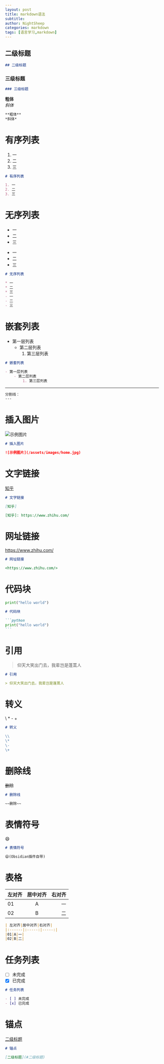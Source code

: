 ```yaml
---
layout: post
title: markdown语法
subtitle: 
author: NightSheep
categories: markdown
tags: [语言学习,markdown]
---
```

 

## 二级标题

```markdown
## 二级标题
```

### 三级标题

```markdown
### 三级标题
```

**粗体**  
*斜体*

```markdown
**粗体**  
*斜体*
```

# 有序列表 

1. 一
2. 二
3. 三

```markdown
# 有序列表 

1. 一
2. 二
3. 三
```

# 无序列表

* 一
* 二
* 三
- 一
- 二
- 三

```markdown
# 无序列表

* 一
* 二
* 三
- 一
- 二
- 三
```

# 嵌套列表

- 第一层列表
	- 第二层列表
		1. 第三层列表

```markdown
# 嵌套列表

- 第一层列表
	- 第二层列表
		1. 第三层列表
```

---
```markdown
分割线：
---
```

# 插入图片

![示例图片](/assets/images/home.jpg)
```markdown
# 插入图片

![示例图片](/assets/images/home.jpg)
```

# 文字链接

[知乎]

[知乎]: https://www.zhihu.com/
```markdown
# 文字链接

[知乎]

[知乎]: https://www.zhihu.com/
```

# 网址链接

<https://www.zhihu.com/>
```markdown
# 网址链接

<https://www.zhihu.com/>
```

# 代码块

```python
print("hello world")
```

~~~markdown
# 代码块

```python
print("hello world")
```
~~~

# 引用

> 仰天大笑出门去，我辈岂是蓬蒿人

```markdown
# 引用

> 仰天大笑出门去，我辈岂是蓬蒿人
```

# 转义

\\
\*
\-
\+
```markdown
# 转义

\\
\*
\-
\+
```

# 删除线

~~删除~~
```markdown
# 删除线

~~删除~~
```
# 表情符号

😄
```markdown
# 表情符号

😄(Obsidian插件自带)
```

# 表格

| 左对齐|居中对齐|右对齐|
|:------|:-----:|-----:|
|01|A|一|
|02|B|二|

```markdown
| 左对齐|居中对齐|右对齐|
|:------|:-----:|-----:|
|01|A|一|
|02|B|二|
```

# 任务列表

- [ ] 未完成
- [x] 已完成

```markdown
# 任务列表

- [ ] 未完成
- [x] 已完成
```

# 锚点

[二级标题](#二级标题)
```markdown
# 锚点

[二级标题](#二级标题)
```

